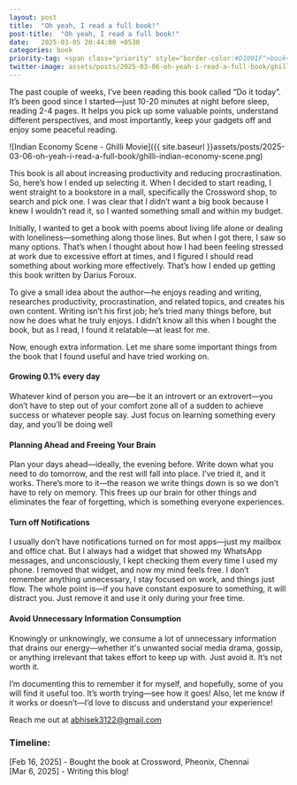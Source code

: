 ```yaml
---
layout: post
title:  "Oh yeah, I read a full book!"
post-title:  "Oh yeah, I read a full book!"
date:   2025-03-05 20:44:00 +0530
categories: book
priority-tag: <span class="priority" style="border-color:#D1001F">book</span>
twitter-image: assets/posts/2025-03-06-oh-yeah-i-read-a-full-book/ghilli-indian-economy-scene.png
---
```


The past couple of weeks, I’ve been reading this book called “Do it today”. It’s been good since I started—just 10-20 minutes at night before sleep, reading 2-4 pages. It helps you pick up some valuable points, understand different perspectives, and most importantly, keep your gadgets off and enjoy some peaceful reading.

![Indian Economy Scene - Ghilli Movie]({{ site.baseurl }}assets/posts/2025-03-06-oh-yeah-i-read-a-full-book/ghilli-indian-economy-scene.png)

This book is all about increasing productivity and reducing procrastination. So, here’s how I ended up selecting it. When I decided to start reading, I went straight to a bookstore in a mall, specifically the Crossword shop, to search and pick one. I was clear that I didn’t want a big book because I knew I wouldn’t read it, so I wanted something small and within my budget.

Initially, I wanted to get a book with poems about living life alone or dealing with loneliness—something along those lines. But when I got there, I saw so many options. That’s when I thought about how I had been feeling stressed at work due to excessive effort at times, and I figured I should read something about working more effectively. That’s how I ended up getting this book written by Darius Foroux.

To give a small idea about the author—he enjoys reading and writing, researches productivity, procrastination, and related topics, and creates his own content. Writing isn’t his first job; he’s tried many things before, but now he does what he truly enjoys. I didn’t know all this when I bought the book, but as I read, I found it relatable—at least for me.

Now, enough extra information. Let me share some important things from the book that I found useful and have tried working on.

#### Growing 0.1% every day

Whatever kind of person you are—be it an introvert or an extrovert—you don’t have to step out of your comfort zone all of a sudden to achieve success or whatever people say. Just focus on learning something every day, and you’ll be doing well 

#### Planning Ahead and Freeing Your Brain

Plan your days ahead—ideally, the evening before. Write down what you need to do tomorrow, and the rest will fall into place. I’ve tried it, and it works. There’s more to it—the reason we write things down is so we don’t have to rely on memory. This frees up our brain for other things and eliminates the fear of forgetting, which is something everyone experiences.

#### Turn off Notifications

I usually don’t have notifications turned on for most apps—just my mailbox and office chat. But I always had a widget that showed my WhatsApp messages, and unconsciously, I kept checking them every time I used my phone. I removed that widget, and now my mind feels free. I don’t remember anything unnecessary, I stay focused on work, and things just flow. The whole point is—if you have constant exposure to something, it will distract you. Just remove it and use it only during your free time.

#### Avoid Unnecessary Information Consumption

Knowingly or unknowingly, we consume a lot of unnecessary information that drains our energy—whether it's unwanted social media drama, gossip, or anything irrelevant that takes effort to keep up with. Just avoid it. It’s not worth it. 

I’m documenting this to remember it for myself, and hopefully, some of you will find it useful too. It’s worth trying—see how it goes! Also, let me know if it works or doesn’t—I’d love to discuss and understand your experience!

Reach me out at abhisek3122@gmail.com

### Timeline:
[Feb 16, 2025] - Bought the book at Crossword, Pheonix, Chennai <br>
[Mar 6, 2025] - Writing this blog!
